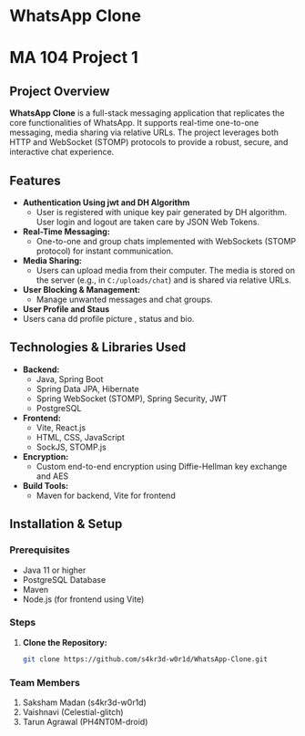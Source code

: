 # WhatsApp Clone 
# MA 104 Project 1

## Project Overview
**WhatsApp Clone** is a full-stack messaging application that replicates the core functionalities of WhatsApp. It supports real-time one-to-one messaging, media sharing via relative URLs. The project leverages both HTTP and WebSocket (STOMP) protocols to provide a robust, secure, and interactive chat experience.

## Features
- **Authentication Using jwt and DH Algorithm**
   - User is registered with unique key pair generated by DH algorithm. User login and logout are taken care by JSON Web Tokens.
- **Real-Time Messaging:**  
  - One-to-one and group chats implemented with WebSockets (STOMP protocol) for instant communication.
- **Media Sharing:**  
  - Users can upload media from their computer. The media is stored on the server (e.g., in `C:/uploads/chat`) and is shared via relative URLs.
- **User Blocking & Management:**  
  - Manage unwanted messages and chat groups.
- **User Profile and Staus**
 - Users cana dd profile picture , status and bio.

## Technologies & Libraries Used
- **Backend:**  
  - Java, Spring Boot  
  - Spring Data JPA, Hibernate  
  - Spring WebSocket (STOMP), Spring Security, JWT  
  - PostgreSQL  
- **Frontend:**  
  - Vite, React.js  
  - HTML, CSS, JavaScript  
  - SockJS, STOMP.js  
- **Encryption:**  
  - Custom end-to-end encryption using Diffie-Hellman key exchange and AES  
- **Build Tools:**  
  - Maven for backend, Vite for frontend

## Installation & Setup

### Prerequisites
- Java 11 or higher
- PostgreSQL Database
- Maven
- Node.js (for frontend using Vite)

### Steps

1. **Clone the Repository:**
   ```bash
   git clone https://github.com/s4kr3d-w0r1d/WhatsApp-Clone.git

### Team Members

1. Saksham Madan (s4kr3d-w0r1d) 
2. Vaishnavi (Celestial-glitch)
3. Tarun Agrawal (PH4NT0M-droid)
